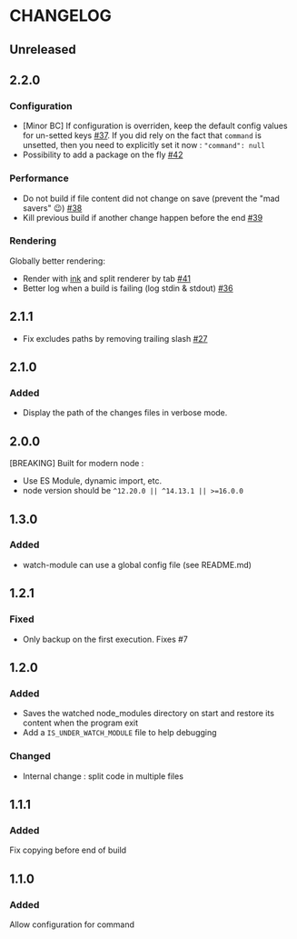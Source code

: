 # CHANGELOG

## Unreleased

## 2.2.0

### Configuration

- [Minor BC] If configuration is overriden, keep the default config values for un-setted keys [#37](https://github.com/mapado/watch-module/pull/37). If you did rely on the fact that `command` is unsetted, then you need to explicitly set it now : `"command": null`
- Possibility to add a package on the fly [#42](https://github.com/mapado/watch-module/pull/42)

### Performance

- Do not build if file content did not change on save (prevent the "mad savers" 😉) [#38](https://github.com/mapado/watch-module/pull/38)
- Kill previous build if another change happen before the end [#39](https://github.com/mapado/watch-module/pull/39)

### Rendering

Globally better rendering:

- Render with [ink](https://github.com/vadimdemedes/ink) and split renderer by tab [#41](https://github.com/mapado/watch-module/pull/41)
- Better log when a build is failing (log stdin & stdout) [#36](https://github.com/mapado/watch-module/pull/36)

## 2.1.1

- Fix excludes paths by removing trailing slash [#27](https://github.com/mapado/watch-module/pull/27)

## 2.1.0

### Added

- Display the path of the changes files in verbose mode.

## 2.0.0

[BREAKING] Built for modern node :

- Use ES Module, dynamic import, etc.
- node version should be `^12.20.0 || ^14.13.1 || >=16.0.0`

## 1.3.0

### Added

- watch-module can use a global config file (see README.md)

## 1.2.1

### Fixed

- Only backup on the first execution. Fixes #7

## 1.2.0

### Added

- Saves the watched node_modules directory on start and restore its content when the program exit
- Add a `IS_UNDER_WATCH_MODULE` file to help debugging

### Changed

- Internal change : split code in multiple files

## 1.1.1

### Added

Fix copying before end of build

## 1.1.0

### Added

Allow configuration for command
